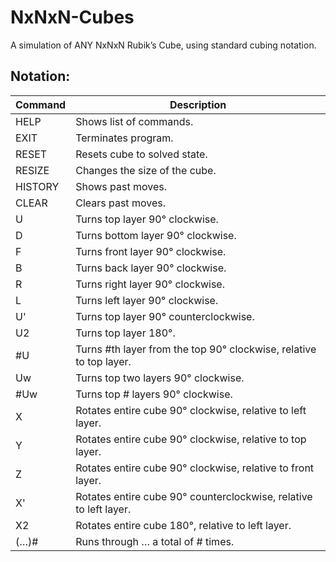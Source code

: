 # NxNxN-Cubes
A simulation of ANY NxNxN Rubik’s Cube, using standard cubing notation.

## Notation:
| Command | Description |
| ----- | ----- |
| HELP | Shows list of commands. |
| EXIT | Terminates program. |
| RESET | Resets cube to solved state. |
| RESIZE | Changes the size of the cube. |
| HISTORY | Shows past moves. |
| CLEAR | Clears past moves. |
| U | Turns top layer 90° clockwise. |
| D | Turns bottom layer 90° clockwise. |
| F | Turns front layer 90° clockwise. |
| B | Turns back layer 90° clockwise. |
| R | Turns right layer 90° clockwise. |
| L | Turns left layer 90° clockwise. |
| U' | Turns top layer 90° counterclockwise. |
| U2 | Turns top layer 180°. |
| \#U | Turns \#th layer from the top 90° clockwise, relative to top layer. |
| Uw | Turns top two layers 90° clockwise. |
| \#Uw | Turns top \# layers 90° clockwise. |
| X | Rotates entire cube 90° clockwise, relative to left layer. |
| Y | Rotates entire cube 90° clockwise, relative to top layer. |
| Z | Rotates entire cube 90° clockwise, relative to front layer. |
| X' | Rotates entire cube 90° counterclockwise, relative to left layer. |
| X2 | Rotates entire cube 180°, relative to left layer. |
| (…)\# | Runs through … a total of \# times. |